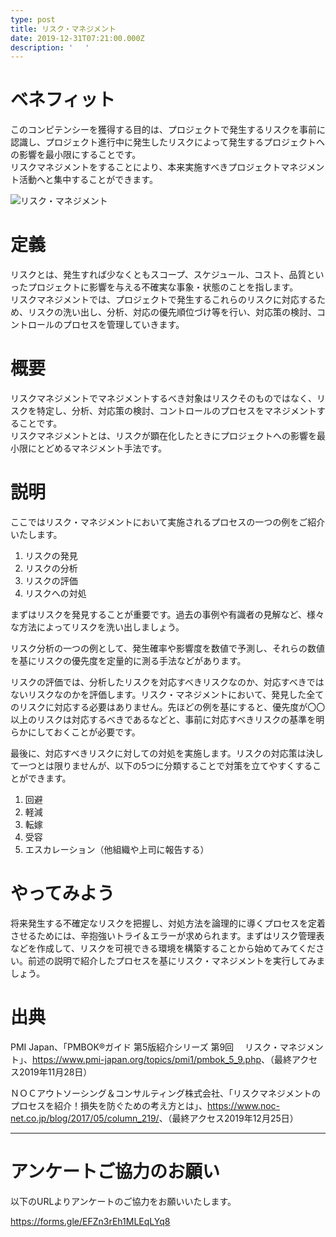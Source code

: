 ```yaml
---
type: post
title: リスク・マネジメント
date: 2019-12-31T07:21:00.000Z
description: '　 '
---
```

# ベネフィット

このコンピテンシーを獲得する目的は、プロジェクトで発生するリスクを事前に認識し、プロジェクト進行中に発生したリスクによって発生するプロジェクトへの影響を最小限にすることです。\
リスクマネジメントをすることにより、本来実施すべきプロジェクトマネジメント活動へと集中することができます。

![リスク・マネジメント](/img/リスクマネジメント.png "リスク・マネジメント")

# 定義

リスクとは、発生すれば少なくともスコープ、スケジュール、コスト、品質といったプロジェクトに影響を与える不確実な事象・状態のことを指します。\
リスクマネジメントでは、プロジェクトで発生するこれらのリスクに対応するため、リスクの洗い出し、分析、対応の優先順位づけ等を行い、対応策の検討、コントロールのプロセスを管理していきます。

# 概要

リスクマネジメントでマネジメントするべき対象はリスクそのものではなく、リスクを特定し、分析、対応策の検討、コントロールのプロセスをマネジメントすることです。\
リスクマネジメントとは、リスクが顕在化したときにプロジェクトへの影響を最小限にとどめるマネジメント手法です。

# 説明

ここではリスク・マネジメントにおいて実施されるプロセスの一つの例をご紹介いたします。

1. リスクの発見
2. リスクの分析
3. リスクの評価
4. リスクへの対処

まずはリスクを発見することが重要です。過去の事例や有識者の見解など、様々な方法によってリスクを洗い出しましょう。

リスク分析の一つの例として、発生確率や影響度を数値で予測し、それらの数値を基にリスクの優先度を定量的に測る手法などがあります。

リスクの評価では、分析したリスクを対応すべきリスクなのか、対応すべきではないリスクなのかを評価します。リスク・マネジメントにおいて、発見した全てのリスクに対応する必要はありません。先ほどの例を基にすると、優先度が〇〇以上のリスクは対応するべきであるなどと、事前に対応すべきリスクの基準を明らかにしておくことが必要です。

最後に、対応すべきリスクに対しての対処を実施します。リスクの対応策は決して一つとは限りませんが、以下の5つに分類することで対策を立てやすくすることができます。

1. 回避
2. 軽減
3. 転嫁
4. 受容
5. エスカレーション（他組織や上司に報告する）

# やってみよう

将来発生する不確定なリスクを把握し、対処方法を論理的に導くプロセスを定着させるためには、辛抱強いトライ＆エラーが求められます。まずはリスク管理表などを作成して、リスクを可視できる環境を構築することから始めてみてください。前述の説明で紹介したプロセスを基にリスク・マネジメントを実行してみましょう。

# 出典

PMI Japan、「PMBOK®ガイド 第5版紹介シリーズ 第9回 　リスク・マネジメント」、<https://www.pmi-japan.org/topics/pmi1/pmbok_5_9.php>、（最終アクセス2019年11月28日）

ＮＯＣアウトソーシング＆コンサルティング株式会社、「リスクマネジメントのプロセスを紹介！損失を防ぐための考え方とは」、<https://www.noc-net.co.jp/blog/2017/05/column_219/>、（最終アクセス2019年12月25日）

---

# アンケートご協力のお願い

以下のURLよりアンケートのご協力をお願いいたします。

https://forms.gle/EFZn3rEh1MLEqLYq8
